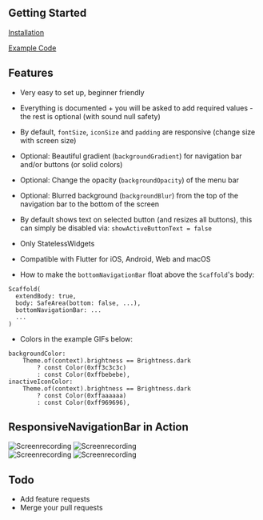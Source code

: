 ## Getting Started

[Installation](https://pub.dev/packages/responsive_navigation_bar/install)

[Example Code](https://pub.dev/packages/responsive_navigation_bar/example)

## Features

* Very easy to set up, beginner friendly
* Everything is documented + you will be asked to add required values - the rest is optional (with sound null safety)
* By default, `fontSize`, `iconSize` and `padding` are responsive (change size with screen size)
* Optional: Beautiful gradient (`backgroundGradient`) for navigation bar and/or buttons (or solid colors)
* Optional: Change the opacity (`backgroundOpacity`) of the menu bar
* Optional: Blurred background (`backgroundBlur`) from the top of the navigation bar to the bottom of the screen
* By default shows text on selected button (and resizes all buttons), this can simply be disabled via: `showActiveButtonText = false`
* Only StatelessWidgets
* Compatible with Flutter for iOS, Android, Web and macOS

* How to make the `bottomNavigationBar` float above the `Scaffold`'s body:
```
Scaffold(
  extendBody: true,
  body: SafeArea(bottom: false, ...),
  bottomNavigationBar: ...
  ...
)
```

* Colors in the example GIFs below:
```
backgroundColor:
    Theme.of(context).brightness == Brightness.dark
        ? const Color(0xff3c3c3c)
        : const Color(0xffbebebe),
inactiveIconColor:
    Theme.of(context).brightness == Brightness.dark
        ? const Color(0xffaaaaaa)
        : const Color(0xff969696),
```


## ResponsiveNavigationBar in Action

![Screenrecording](https://raw.githubusercontent.com/nohli/navigation_bar/master/assets/darkmode-with-text.gif)
![Screenrecording](https://raw.githubusercontent.com/nohli/navigation_bar/master/assets/darkmode-without-text.gif)
\
![Screenrecording](https://raw.githubusercontent.com/nohli/navigation_bar/master/assets/lightmode-with-text.gif)
![Screenrecording](https://raw.githubusercontent.com/nohli/navigation_bar/master/assets/lightmode-without-text.gif)

## Todo

* Add feature requests
* Merge your pull requests
